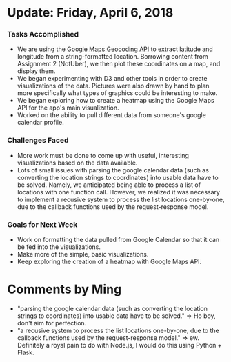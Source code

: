 # Update: Friday, April 6, 2018

### Tasks Accomplished
* We are using the [Google Maps Geocoding API](https://developers.google.com/maps/documentation/geocoding/intro#GeocodingRequests) to extract latitude and longitude from a string-formatted location. Borrowing content from Assignment 2 (NotUber), we then plot these coordinates on a map, and display them.
* We began experimenting with D3 and other tools in order to create visualizations of the data. Pictures were also drawn by hand to plan more specifically what types of graphics could be interesting to make.
* We began exploring how to create a heatmap using the Google Maps API for the app's main visualization.
* Worked on the ability to pull different data from someone's google calendar profile.

### Challenges Faced
* More work must be done to come up with useful, interesting visualizations based on the data available.
* Lots of small issues with parsing the google calendar data (such as converting the location strings to coordinates) into usable data have to be solved. Namely, we anticipated being able to process a list of locations with one function call. However, we realized it was necessary to implement a recusive system to process the list locations one-by-one, due to the callback functions used by the request-response model.

### Goals for Next Week
* Work on formatting the data pulled from Google Calendar so that it can be fed into the visualizations.
* Make more of the simple, basic visualizations.
* Keep exploring the creation of a heatmap with Google Maps API.

# Comments by Ming
* "parsing the google calendar data (such as converting the location strings to coordinates) into usable data have to be solved." => Ho boy, don't aim for perfection.
* "a recusive system to process the list locations one-by-one, due to the callback functions used by the request-response model." => ew.  Definitely a royal pain to do with Node.js, I would do this using Python + Flask. 
